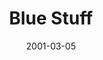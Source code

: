 ---
layout: base.njk
title : 'Blue Stuff' 
view_title : 'Blue Stuff' 
year : '2001' 
date : '2001-03-05' 
img_file : '/drawing/bluestuff.png' 
html_file : 'bluestuff' 
next_html : 'undersnow.html' 
year_order : '48' 
permalink : "title/{{html_file}}.html"
---